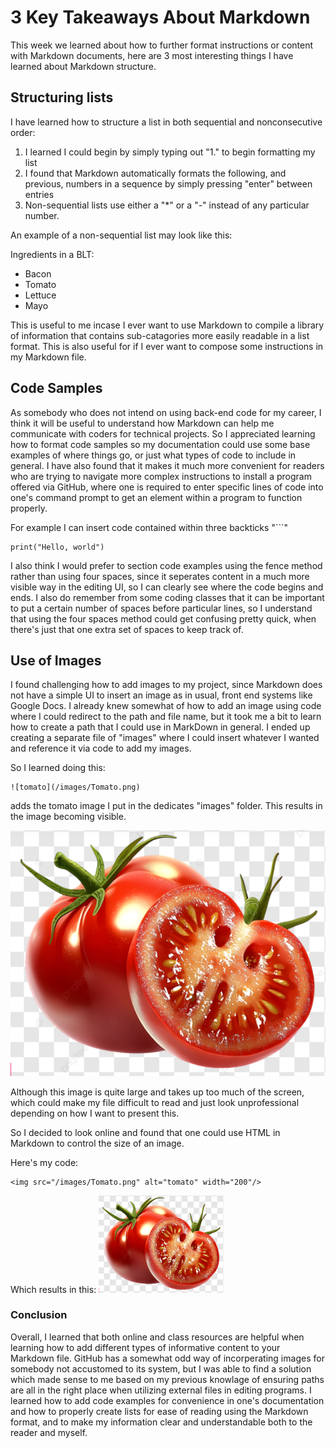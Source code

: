 # 3 Key Takeaways About Markdown

This week we learned about how to further format instructions or content with Markdown
documents, here are 3 most interesting things I have learned about Markdown structure.

## Structuring lists

I have learned how to structure a list in both sequential and nonconsecutive order:

1. I learned I could begin by simply typing out "1." to begin formatting my list 
2. I found that Markdown automatically formats the following, and previous, numbers in a sequence by simply pressing "enter" between entries
3. Non-sequential lists use either a "*" or a "-" instead of any particular number.

An example of a non-sequential list may look like this:

Ingredients in a BLT:

* Bacon
* Tomato
* Lettuce
* Mayo

This is useful to me incase I ever want to use Markdown to compile a library of information
that contains sub-catagories more easily readable in a list format. This is also useful for if
I ever want to compose some instructions in my Markdown file.

## Code Samples

As somebody who does not intend on using back-end code for my career, I think it will be useful to 
understand how Markdown can help me communicate with coders for technical projects. So I appreciated
learning how to format code samples so my documentation could use some base examples of where things
go, or just what types of code to include in general. I have also found that it makes it much more
convenient for readers who are trying to navigate more complex instructions to install a program
offered via GitHub, where one is required to enter specific lines of code into one's command prompt to get
an element within a program to function properly.

For example I can insert code contained within three backticks "```"

```
print("Hello, world")
```

I  also think I would prefer to section code examples using the fence method rather than using four 
spaces, since it seperates content in a much more visible way in the editing UI, so I can clearly see
where the code begins and ends. I also do remember from some coding classes that it can be important to
put a certain number of spaces before particular lines, so I understand that using the four spaces method
could get confusing pretty quick, when there's just that one extra set of spaces to keep track of.


## Use of Images

I found challenging how to add images to my project, since Markdown does not have a simple UI to insert an image
as in usual, front end systems like Google Docs. I already knew somewhat of how to add an image using code where I could
redirect to the path and file name, but it took me a bit to learn how to create a path that I could use in MarkDown in general.
I ended up creating a separate file of "images" where I could insert whatever I wanted and reference it via code to add my images. 

So I learned doing this:

```
![tomato](/images/Tomato.png)
```

adds the tomato image I put in the dedicates "images" folder. This results in the image becoming visible.

![tomato](/images/Tomato.png)


Although this image is quite large and takes up too much of the screen, which could make my file difficult to read and just look unprofessional depending on
how I want to present this.

So I decided to look online and found that one could use HTML in Markdown to control the size of an image.

Here's my code:

```
<img src="/images/Tomato.png" alt="tomato" width="200"/>
```

Which results in this: <img src="/images/Tomato.png" alt="tomato" width="200"/>


### Conclusion

Overall, I learned that both online and class resources are helpful when learning how to add different types of informative content to your Markdown file.
GitHub has a somewhat odd way of incorperating images for somebody not accustomed to its system, but I was able to find a solution which made 
sense to me based on my previous knowlage of ensuring paths are all in the right place when utilizing external files in editing programs. I learned how to
add code examples for convenience in one's documentation and how to properly create lists for ease of reading using the Markdown format, and to make my information
clear and understandable both to the reader and myself.
